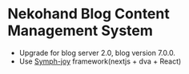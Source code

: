 # Nekohand Blog Content Management System

- Upgrade for blog server 2.0, blog version 7.0.0.
- Use [Symph-joy](https://github.com/lnlfps/symph-joy) framework(nextjs + dva + React)
